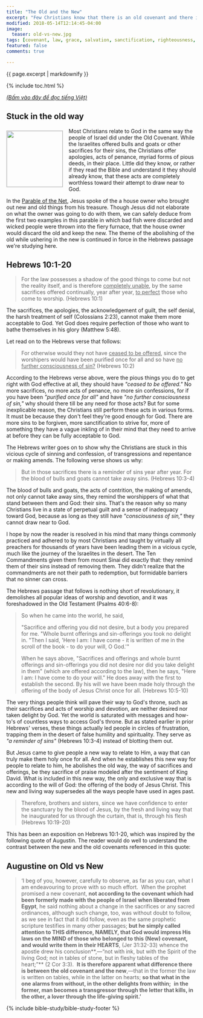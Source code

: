 ```yaml
---
title: "The Old and the New"
excerpt: "Few Christians know that there is an old covenant and there is a new one, but even fewer really know why there are two, and know enough of their differences to experience a transformation by the renewing of their mind, a paradigm shift in how they relate to their God."
modified: 2018-05-14T12:14:45-04:00
image:
  teaser: old-vs-new.jpg
tags: [covenant, law, grace, salvation, sanctification, righteousness, sacrifices, offerings, worship, devotion] 
featured: false
comments: true

---
```


{{ page.excerpt | markdownify }}

{% include toc.html %}

<a href="{{ site.url }}{% post_url articles-viet/2018-05-08-The-Old-and-the-New-Viet %}"><em>(Bấm vào đây để đọc tiếng Việt)</em></a>

## Stuck in the old way
<img alt src="{{ site.url }}/assets/images/old-vs-new.jpg" style="border: 1px solid #cccccc; margin: 7px 15px 0px 0px; max-width: 100%; height: 148px; padding: 0px; float: left;">
Most Christians relate to God in the same way the people of Israel did under the Old Covenant. While the Israelites offered bulls and goats or other sacrifices for their sins, the Christians offer apologies, acts of penance, myriad forms of pious deeds, in their place. Little did they know, or rather if they read the Bible and understand it they should already know, that these acts are completely worthless toward their attempt to draw near to God.

In the [Parable of the Net](http://vacsf.org/parable/The-Net), Jesus spoke of the a house owner who brought out new and old things from his treasure. Though Jesus did not elaborate on what the owner was going to do with them, we can safely deduce from the first two examples in this parable in which bad fish were discarded and wicked people were thrown into the fiery furnace, that the house owner would discard the old and keep the new. The theme of the abolishing of the old while ushering in the new is continued in force in the Hebrews passage we're studying here.

## Hebrews 10:1-20
> For the law possesses a shadow of the good things to come but not the reality itself, and is therefore <u>completely unable</u>, by the same sacrifices offered continually, year after year, <u>to perfect</u> those who come to worship. (Hebrews 10:1)

The sacrifices, the apologies, the acknowledgement of guilt, the self denial, the harsh treatment of self (Colossians 2:23), cannot make them more acceptable to God. Yet God does require perfection of those who want to bathe themselves in his glory (Matthew 5:48).

Let read on to the Hebrews verse that follows:

> For otherwise would they not have <u>ceased to be offered</u>, since the worshipers would have been purified once for all and so have <u>no further consciousness of sin?</u> (Hebrews 10:2)

According to the Hebrews verse above, were the pious things you do to get right with God effective at all, they should have *"ceased to be offered."* No more sacrifices, no more acts of penance, no more sin confessions, for if you have been *"purified once for all"* and have *"no further consciousness of sin,"* why should there till be any need for those acts? But for some inexplicable reason, the Christians still perform these acts in various forms. It must be because they don't feel they're good enough for God. There are more sins to be forgiven, more sanctification to strive for, more of something they have a vague inkling of in their mind that they need to arrive at before they can be fully acceptable to God.

The Hebrews writer goes on to show why the Christians are stuck in this vicious cycle of sinning and confession, of transgressions and repentance or making amends. The following verse shows us why:

> But in those sacrifices there is a reminder of sins year after year.  For the blood of bulls and goats cannot take away sins. (Hebrews 10:3-4)

The blood of bulls and goats, the acts of contrition, the making of amends, not only cannot take away sins, they remind the worshippers of what that stand between them and God: their sins. That's the reason why so many Christians live in a state of perpetual guilt and a sense of inadequacy toward God, because as long as they still have *"consciousness of sin,"* they cannot draw near to God.

I hope by now the reader is resolved in his mind that many things commonly practiced and adhered to by most Christians and taught by virtually all preachers for thousands of years have been leading them in a vicious cycle, much like the journey of the Israelites in the desert. The Ten Commandments given them from mount Sinai did exactly that: they remind them of their sins instead of removing them. They didn't realize that the commandments are not their path to redemption, but formidable barriers that no sinner can cross.

The Hebrews passage that follows is nothing short of revolutionary, it demolishes all popular ideas of worship and devotion, and it was foreshadowed in the Old Testament (Psalms 40:6-8):

> So when he came into the world, he said,
>
> "Sacrifice and offering you did not desire, but a body you prepared for me.  "Whole burnt offerings and sin-offerings you took no delight in. "Then I said, 'Here I am: I have come - it is written of me in the scroll of the book - to do your will, O God.'" 
>
> When he says above, "Sacrifices and offerings and whole burnt offerings and sin-offerings you did not desire nor did you take delight in them" (which are offered according to the law), then he says, "Here I am: I have come to do your will." He does away with the first to establish the second.  By his will we have been made holy through the offering of the body of Jesus Christ once for all. (Hebrews 10:5-10)

The very things people think will pave their way to God's throne, such as their sacrifices and acts of worship and devotion, are neither desired nor taken delight by God. Yet the world is saturated with messages and how-to's of countless ways to access God's throne.  But as stated earlier in prior Hebrews' verses, these things actually led people in circles of frustration, trapping them in the desert of false humility and spirituality. They serve as *"a reminder of sins"* (Hebrews 10:3-4) instead of blotting them out.

But Jesus came to give people a new way to relate to Him, a way that can truly make them holy once for all. And when he establishes this new way for people to relate to him, he abolishes the old way, the way of sacrifices and offerings, be they sacrifice of praise modeled after the sentiment of King David. What is included in this new way, the only and exclusive way that is according to the will of God: the offering of the body of Jesus Christ. This new and living way supersedes all the ways people have used in ages past.

> Therefore, brothers and sisters, since we have confidence to enter the sanctuary by the blood of Jesus,  by the fresh and living way that he inaugurated for us through the curtain, that is, through his flesh (Hebrews 10:19-20)

This has been an exposition on Hebrews 10:1-20, which was inspired by the following quote of Augustin. The reader would do well to understand the contrast between the new and the old covenants referenced in this quote:

## Augustine on Old vs New
> ‘I beg of you, however, carefully to observe, as far as you can, what I am endeavouring to prove with so much effort.  When the prophet promised a new covenant, **not according to the covenant which had been formerly made with the people of Israel** **when liberated from Egypt**, he said nothing about a change in the sacrifices or any sacred ordinances, although such change, too, was without doubt to follow, as we see in fact that it did follow, even as the same prophetic scripture testifies in many other passages; **but he simply called attention to THIS difference, NAMELY, that God would impress His laws on the MIND of those who belonged to this (New) covenant, and would write them in their HEARTS**, (Jer 31:32-33) whence the apostle drew his conclusion**,—“not with ink, but with the Spirit of the living God; not in tables of stone, but in fleshy tables of the heart;”** (2 Cor 3:3).  **It is therefore apparent what difference there is between the old covenant and the new**,—that in the former the law is written on tables, while in the latter on hearts; **so that what in the one alarms from without, in the other delights from within;**  **in the former, man becomes a transgressor through the letter that kills, in the other, a lover through the life-giving spirit.’** 

{% include bible-study/bible-study-footer %}
